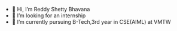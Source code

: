 - 👋 Hi, I’m Reddy Shetty Bhavana
- 👀 I’m looking for an internship
- 🌱 I’m currently pursuing B-Tech,3rd year in CSE(AIML) at VMTW
<!---
rbhavana17/rbhavana17 is a ✨ special ✨ repository because its `README.md` (this file) appears on your GitHub profile.
You can click the Preview link to take a look at your changes.
--->
